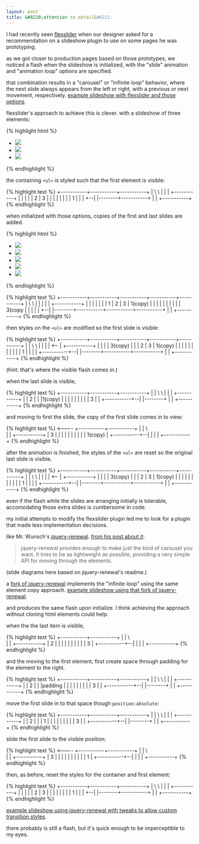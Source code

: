 ```yaml
---
layout: post
title: &#8220;attention to detail&#8221;
---
```


I had recently seen [flexslider](http://flex.madebymufffin.com/) when our designer asked for a recommendation on a slideshow plugin to use on some pages he was prototyping.

as we got closer to production pages based on those prototypes, we noticed a flash when the slideshow is initialized, with the "slide" animation and "animation loop" options are specified.

that combination results in a "carousel" or "infinite loop" behavior, where the next slide always appears from the left or right, with a previous or next movement, respectively. [example slideshow with flexslider and those options](/examples/ss/flexslider.html).

flexslider's approach to achieve this is clever. with a slideshow of three elements:

{% highlight html %}
<div class="flexslider">
    <ul class="slides">
        <li><img src="http://media.danmarvelo.us/31491.jpg" /></li>
        <li><img src="http://media.danmarvelo.us/31461.jpg" /></li>
        <li><img src="http://media.danmarvelo.us/31471.jpg" /></li>
    </ul>
</div>
{% endhighlight %}

the containing `<ul>` is styled such that the first element is visible:

{% highlight text %}
            +-----------+-----------+-----------+
            | \           \         |           |
            |  +-----------+        |           |
            |  |           |  2     |     3     |
            |  |           |        |           |
            |  |     1     |        |           |
            +--|           |--------+-----------+
              \|           |
               +-----------+
{% endhighlight %}

when initialized with those options, copies of the first and last slides are added.

{% highlight html %}
<div class="flexslider">
    <ul class="slides">
        <li><img src="http://media.danmarvelo.us/31471.jpg" /></li>
        <li><img src="http://media.danmarvelo.us/31491.jpg" /></li>
        <li><img src="http://media.danmarvelo.us/31461.jpg" /></li>
        <li><img src="http://media.danmarvelo.us/31471.jpg" /></li>
        <li><img src="http://media.danmarvelo.us/31491.jpg" /></li>
    </ul>
</div>
{% endhighlight %}

{% highlight text %}
            +-----------+-----------+-----------+-----------+-----------+
            | \           \         |           |           |           |
            |  +-----------+        |           |           |           |
            |  |           |  1     |     2     |     3     |  1(copy)  |
            |  |           |        |           |           |           |
            |  |  3(copy   |        |           |           |           |
            +--|           |--------+-----------+-----------+-----------+
              \|           |
               +-----------+
{% endhighlight %}

then styles on the `<ul>` are modified so the first slide is visible:

{% highlight text %}
+-----------+-----------+-----------+-----------+-----------+
|           | \           \         |           |           |
|    <--    |  +-----------+        |           |           |
|  3(copy)  |  |           |  2     |     3     |  1(copy)  |
|           |  |           |        |           |           |
|           |  |     1     |        |           |           |
+-----------+--|           |--------+-----------+-----------+
              \|           |
               +-----------+
{% endhighlight %}

(hint: that's where the visible flash comes in.)

when the last slide is visible,

{% highlight text %}
+-----------+-----------+-----------+
|           | \           \         |
|           |  +-----------+        |
|     2     |  |           |1(copy) |
|           |  |           |        |
|           |  |     3     |        |
+-----------+--|           |--------+
              \|           |
               +-----------+
{% endhighlight %}

and moving to first the slide, the copy of the first slide comes in to view:

{% highlight text %}
          <----
+-----------+-----------+
|           | \           \
|           |  +-----------+
|     3     |  |           |
|           |  |           |
|           |  |  1(copy)  |
+-----------+--|           |
              \|           |
               +-----------+
{% endhighlight %}

after the animation is finished, the styles of the `<ul>` are reset so the original last slide is visible.

{% highlight text %}
+-----------+-----------+-----------+-----------+-----------+
|           | \           \         |           |           |
|    <--    |  +-----------+        |           |           |
|  3(copy)  |  |           |  2     |     3     |  1(copy)  |
|           |  |           |        |           |           |
|           |  |     1     |        |           |           |
+-----------+--|           |--------+-----------+-----------+
              \|           |
               +-----------+
{% endhighlight %}

even if the flash while the slides are arranging initially is tolerable, accomodating those extra slides is cumbersome in code.

my initial attempts to modify the flexslider plugin led me to look for a plugin that made less implementation decisions.

like Mr. Wunsch's [jquery-renewal](https://github.com/mwunsch/jquery-renewal). [from his post about it](http://mwunsch.tumblr.com/post/8821589034/jquery-renewal):

> jquery-renewal provides enough to make just the kind of carousel you want. It tries to be as lightweight as possible, providing a very simple API for moving through the elements.

(slide diagrams here based on jquery-renewal's readme.)

a [fork of jquery-renewal](https://github.com/Talby/jquery-renewal/) implements the "infinite loop" using the same element copy approach. [example slideshow using that fork of jquery-renewal](/examples/ss/carousel.html).

and produces the same flash upon initialize. I think achieving the approach without cloning html elements could help.

when the the last item is visible,

{% highlight text %}
+-----------+-----------+
|           | \           \
|           |  +-----------+
|     2     |  |           |
|           |  |           |
|           |  |     3     |
+-----------+--|           |
              \|           |
               +-----------+
{% endhighlight %}

and the moving to the first element, first create space through padding for the element to the right.

{% highlight text %}
+-----------+-----------+-----------+
|           | \           \         |
|           |  +-----------+        |
|     2     |  |           |padding |
|           |  |           |        |
|           |  |     3     |        |
+-----------+--|           |--------+
              \|           |
               +-----------+
{% endhighlight %}

move the first slide in to that space though `position:absolute`:

{% highlight text %}
+-----------+-----------+-----------+
|           | \           \         |
|           |  +-----------+        |
|     2     |  |           |   1    |
|           |  |           |        |
|           |  |     3     |        |
+-----------+--|           |--------+
              \|           |
               +-----------+
{% endhighlight %}

slide the first slide to the visible position:

{% highlight text %}
          <----
+-----------+-----------+
|           | \           \
|           |  +-----------+
|     3     |  |           |
|           |  |           |
|           |  |     1     |
+-----------+--|           |
              \|           |
               +-----------+
{% endhighlight %}

then, as before, reset the styles for the container and first element:

{% highlight text %}
            +-----------+-----------+-----------+
            | \           \         |           |
            |  +-----------+        |           |
            |  |           |  2     |     3     |
            |  |           |        |           |
            |  |     1     |        |           |
            +--|           |--------+-----------+
              \|           |
               +-----------+
{% endhighlight %}

[example slideshow using jquery-renewal with tweaks to allow custom transition styles](/examples/ss/carousel-2.html).

there probably is still a flash, but it's quick enough to be imperceptible to my eyes.
